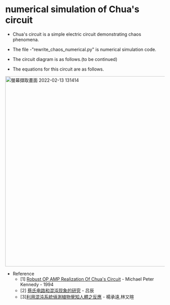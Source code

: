 # numerical simulation of Chua's circuit
* Chua's circuit is a simple electric circuit demonstrating chaos phenomena. 

* The file -"rewrite_chaos_numerical.py" is numerical simulation code.

* The circuit diagram is as follows.(to be continued)

* The equations for this circuit are as follows.

<img width="600" alt="螢幕擷取畫面 2022-02-13 131414" src="https://user-images.githubusercontent.com/52420177/153739963-36b22c5d-747b-4799-9eb2-d05daf2cff59.png">


* Reference
  * [1] [Robust OP AMP Realization Of Chua's Circuit](https://www.researchgate.net/publication/2298819_Robust_OP_Amp_Realization_of_Chua's_Circuit) - Michael Peter Kennedy - 1994 
  * [2] [蔡氏电路和混沌现象的研究](http://phylab.fudan.edu.cn/lib/exe/fetch.php?media=course:modern:paper_handin_2009b:3b:%E8%94%A1%E6%B0%8F%E7%94%B5%E8%B7%AF%E5%92%8C%E6%B7%B7%E6%B2%8C%E7%8E%B0%E8%B1%A1_%E5%90%95%E8%BE%B0_07300720357_%E5%85%89%E4%BF%A1%E6%81%AF%E7%A7%91%E5%AD%A6%E4%B8%8E%E6%8A%80%E6%9C%AF_.pdf) - 吕辰
  * [3][利用混沌系統偵測植物覺知人體之反應](https://www.ntsec.edu.tw/Science-Content.aspx?cat=106&a=6822&fld=&key=&isd=1&icop=10&p=1&sid=13379) - 楊承遠,林又暄
